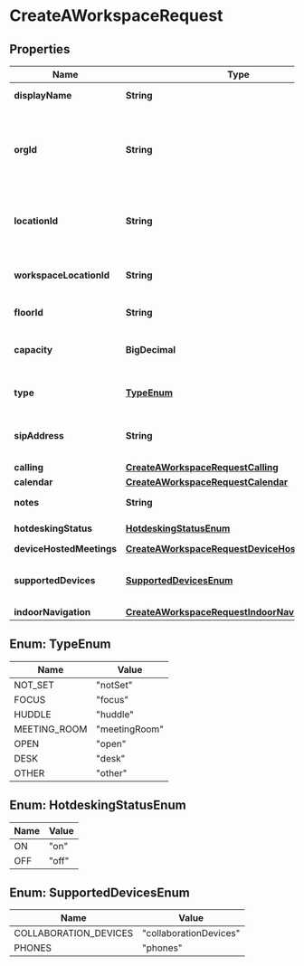 <!--  Copyright 2025 Cisco Systems Inc.

Permission is hereby granted, free of charge, to any person obtaining a copy
of this software and associated documentation files (the "Software"), to deal
in the Software without restriction, including without limitation the rights
to use, copy, modify, merge, publish, distribute, sublicense, and/or sell
copies of the Software, and to permit persons to whom the Software is
furnished to do so, subject to the following conditions:

The above copyright notice and this permission notice shall be included in
all copies or substantial portions of the Software.

THE SOFTWARE IS PROVIDED "AS IS", WITHOUT WARRANTY OF ANY KIND, EXPRESS OR
IMPLIED, INCLUDING BUT NOT LIMITED TO THE WARRANTIES OF MERCHANTABILITY,
FITNESS FOR A PARTICULAR PURPOSE AND NONINFRINGEMENT. IN NO EVENT SHALL THE
AUTHORS OR COPYRIGHT HOLDERS BE LIABLE FOR ANY CLAIM, DAMAGES OR OTHER
LIABILITY, WHETHER IN AN ACTION OF CONTRACT, TORT OR OTHERWISE, ARISING FROM,
OUT OF OR IN CONNECTION WITH THE SOFTWARE OR THE USE OR OTHER DEALINGS IN
THE SOFTWARE.-->


# CreateAWorkspaceRequest


## Properties

| Name | Type | Description | Notes |
|------------ | ------------- | ------------- | -------------|
|**displayName** | **String** | A friendly name for the workspace. |  |
|**orgId** | **String** | &#x60;OrgId&#x60; associated with the workspace. Only admin users of another organization (such as partners) may use this parameter. |  [optional] |
|**locationId** | **String** | Location associated with the workspace. Must be provided when the &#x60;floorId&#x60; is set. |  [optional] |
|**workspaceLocationId** | **String** | Legacy workspace location ID associated with the workspace. Prefer &#x60;locationId&#x60;. |  [optional] |
|**floorId** | **String** | Floor associated with the workspace. |  [optional] |
|**capacity** | **BigDecimal** | How many people the workspace is suitable for. If set, must be 0 or higher. |  [optional] |
|**type** | [**TypeEnum**](#TypeEnum) | The type that best describes the workspace. |  [optional] |
|**sipAddress** | **String** | The &#x60;sipAddress&#x60; field can only be provided when calling type is &#x60;thirdPartySipCalling&#x60;. |  [optional] |
|**calling** | [**CreateAWorkspaceRequestCalling**](CreateAWorkspaceRequestCalling.md) |  |  [optional] |
|**calendar** | [**CreateAWorkspaceRequestCalendar**](CreateAWorkspaceRequestCalendar.md) |  |  [optional] |
|**notes** | **String** | Notes associated to the workspace. |  [optional] |
|**hotdeskingStatus** | [**HotdeskingStatusEnum**](#HotdeskingStatusEnum) | Hot desking status of the workspace. |  [optional] |
|**deviceHostedMeetings** | [**CreateAWorkspaceRequestDeviceHostedMeetings**](CreateAWorkspaceRequestDeviceHostedMeetings.md) |  |  [optional] |
|**supportedDevices** | [**SupportedDevicesEnum**](#SupportedDevicesEnum) | The supported devices for the workspace. Default is &#x60;collaborationDevices&#x60;. |  [optional] |
|**indoorNavigation** | [**CreateAWorkspaceRequestIndoorNavigation**](CreateAWorkspaceRequestIndoorNavigation.md) |  |  [optional] |



## Enum: TypeEnum

| Name | Value |
|---- | -----|
| NOT_SET | &quot;notSet&quot; |
| FOCUS | &quot;focus&quot; |
| HUDDLE | &quot;huddle&quot; |
| MEETING_ROOM | &quot;meetingRoom&quot; |
| OPEN | &quot;open&quot; |
| DESK | &quot;desk&quot; |
| OTHER | &quot;other&quot; |



## Enum: HotdeskingStatusEnum

| Name | Value |
|---- | -----|
| ON | &quot;on&quot; |
| OFF | &quot;off&quot; |



## Enum: SupportedDevicesEnum

| Name | Value |
|---- | -----|
| COLLABORATION_DEVICES | &quot;collaborationDevices&quot; |
| PHONES | &quot;phones&quot; |



